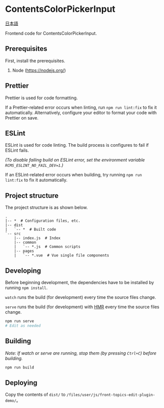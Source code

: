 # ContentsColorPickerInput

[日本語](README.ja.md)

Frontend code for ContentsColorPickerInput.

## Prerequisites

First, install the prerequisites.

1. Node (<https://nodejs.org/>)

## Prettier

Prettier is used for code formatting.

If a Prettier-related error occurs when linting, run `npm run lint:fix` to fix it automatically.
Alternatively, configure your editor to format your code with Prettier on save.

## ESLint

ESLint is used for code linting.
The build process is configures to fail if ESLint fails.

_(To disable failing build on ESLint error, set the environment variable `RCMS_ESLINT_NO_FAIL_DEV=1`.)_

If an ESLint-related error occurs when building, try running `npm run lint:fix` to fix it automatically.

## Project structure

The project structure is as shown below.

```
.
|-- *  # Configuration files, etc.
|-- dist
|   `-- *  # Built code
`-- src
    |-- index.js  # Index
    |-- common
    |   `-- *.js  # Common scripts
    |-- pages
    |   `-- *.vue  # Vue single file components
```

## Developing

Before beginning development, the dependencies have to be installed by running `npm install`.

`watch` runs the build (for development) every time the source files change.

`serve` runs the build (for development) with [HMR](https://webpack.js.org/concepts/hot-module-replacement/) every time the source files change.

```sh
npm run serve
# Edit as needed
```

## Building

_Note: If watch or serve are running, stop them (by pressing `Ctrl+C`) before building._

```sh
npm run build
```

## Deploying

Copy the contents of `dist/` to `/files/user/js/front-topics-edit-plugin-demo/`。
